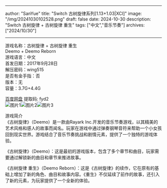 
---
author: "SanYue"
title: "Switch 古树旋律系列[1.13+1.03|XCI]"
image: "/img/20241030102528.png"
draft: false
date: 2024-10-30
description: "Switch 古树旋律 + 古树旋律 重生"
tags: ["中文","音乐节奏"]
archives: ["2024/10/30"]

---

游戏名称：古树旋律 + 古树旋律 重生   
Deemo + Deemo Reborn    
游戏语言：中文  
首发日期：2017年9月28日  
解压密码：wing515  
是否有金手指：否  
版本：无   
容量：3.7G+4.4G

[百度网盘](https://pan.baidu.com/s/1NODgjyJcAIwCn4taXnVsag) 提取码: fyd2  
![图片1](/img/ab3fe151c.jpg)![图片2](/img/93425426c7862.jpg)![图片3](/img/ead5bea11479f.jpg)  

游戏简介  
《古树旋律》（Deemo）是一款由Rayark Inc.开发的音乐节奏游戏，以其精美的艺术风格和感人的故事而闻名。玩家在游戏中通过弹奏钢琴音符来帮助一个小女孩回到现实世界。游戏结合了音乐节奏挑战和剧情元素，提供了一个独特的游戏体验。

《古树旋律》（Deemo）：这是最初的游戏版本，包含了多个章节和曲目，玩家需要通过解锁新的曲目和章节来推进故事。

《古树旋律 重生》（Deemo Reborn）：这是《古树旋律》的续作，它在原有的基础上增加了新的角色、曲目和故事内容。《重生》不仅延续了前作的故事，还引入了新的元素，为玩家提供了一个全新的体验。
